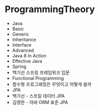 # ProgrammingTheory


* Java
 * Basic
  * Generic
  * Inheritance
  * Interface  
 * Advanced
  * Java 8 In Action
  * Effective Java
* Spring
 * 백기선 스프링 프레임워크 입문
* Functional Programming
 * 함수형 프로그래밍은 무엇이고 어떻게 쓸까
* JPA
 * 백기선 - 스프링 데이터 JPA
 * 김영한 - 자바 ORM 표준 JPA 
